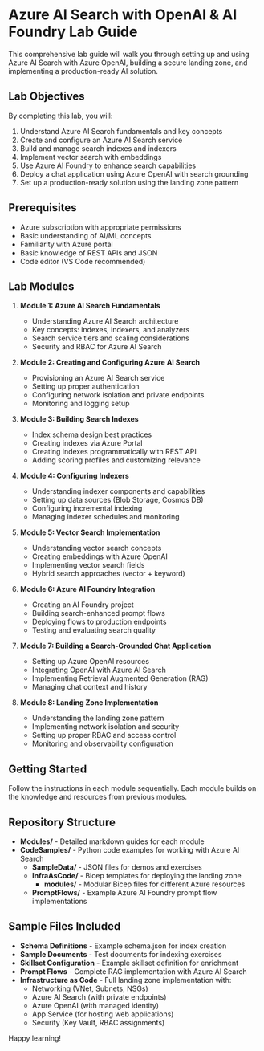 # Azure AI Search with OpenAI & AI Foundry Lab Guide

This comprehensive lab guide will walk you through setting up and using Azure AI Search with Azure OpenAI, building a secure landing zone, and implementing a production-ready AI solution.

## Lab Objectives

By completing this lab, you will:

1. Understand Azure AI Search fundamentals and key concepts
2. Create and configure an Azure AI Search service
3. Build and manage search indexes and indexers
4. Implement vector search with embeddings
5. Use Azure AI Foundry to enhance search capabilities
6. Deploy a chat application using Azure OpenAI with search grounding
7. Set up a production-ready solution using the landing zone pattern

## Prerequisites

- Azure subscription with appropriate permissions
- Basic understanding of AI/ML concepts
- Familiarity with Azure portal
- Basic knowledge of REST APIs and JSON
- Code editor (VS Code recommended)

## Lab Modules

1. **Module 1: Azure AI Search Fundamentals**
   - Understanding Azure AI Search architecture
   - Key concepts: indexes, indexers, and analyzers
   - Search service tiers and scaling considerations
   - Security and RBAC for Azure AI Search

2. **Module 2: Creating and Configuring Azure AI Search**
   - Provisioning an Azure AI Search service
   - Setting up proper authentication
   - Configuring network isolation and private endpoints
   - Monitoring and logging setup

3. **Module 3: Building Search Indexes**
   - Index schema design best practices
   - Creating indexes via Azure Portal
   - Creating indexes programmatically with REST API
   - Adding scoring profiles and customizing relevance

4. **Module 4: Configuring Indexers**
   - Understanding indexer components and capabilities
   - Setting up data sources (Blob Storage, Cosmos DB)
   - Configuring incremental indexing
   - Managing indexer schedules and monitoring

5. **Module 5: Vector Search Implementation**
   - Understanding vector search concepts
   - Creating embeddings with Azure OpenAI
   - Implementing vector search fields
   - Hybrid search approaches (vector + keyword)

6. **Module 6: Azure AI Foundry Integration**
   - Creating an AI Foundry project
   - Building search-enhanced prompt flows
   - Deploying flows to production endpoints
   - Testing and evaluating search quality

7. **Module 7: Building a Search-Grounded Chat Application**
   - Setting up Azure OpenAI resources
   - Integrating OpenAI with Azure AI Search
   - Implementing Retrieval Augmented Generation (RAG)
   - Managing chat context and history

8. **Module 8: Landing Zone Implementation**
   - Understanding the landing zone pattern
   - Implementing network isolation and security
   - Setting up proper RBAC and access control
   - Monitoring and observability configuration

## Getting Started

Follow the instructions in each module sequentially. Each module builds on the knowledge and resources from previous modules.

## Repository Structure

- **Modules/** - Detailed markdown guides for each module
- **CodeSamples/** - Python code examples for working with Azure AI Search
  - **SampleData/** - JSON files for demos and exercises
  - **InfraAsCode/** - Bicep templates for deploying the landing zone
    - **modules/** - Modular Bicep files for different Azure resources
  - **PromptFlows/** - Example Azure AI Foundry prompt flow implementations

## Sample Files Included

- **Schema Definitions** - Example schema.json for index creation
- **Sample Documents** - Test documents for indexing exercises
- **Skillset Configuration** - Example skillset definition for enrichment
- **Prompt Flows** - Complete RAG implementation with Azure AI Search
- **Infrastructure as Code** - Full landing zone implementation with:
  - Networking (VNet, Subnets, NSGs)
  - Azure AI Search (with private endpoints)
  - Azure OpenAI (with managed identity)
  - App Service (for hosting web applications)
  - Security (Key Vault, RBAC assignments)

Happy learning!
